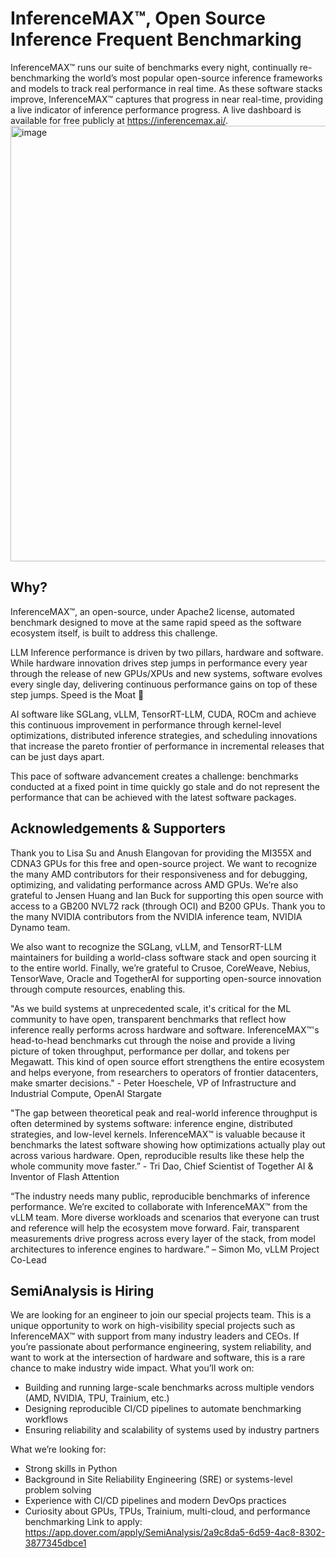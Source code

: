 #  InferenceMAX™, Open Source Inference Frequent Benchmarking

InferenceMAX™ runs our suite of benchmarks every night, continually re-benchmarking the world’s most popular open-source inference frameworks and models to track real performance in real time. As these software stacks improve, InferenceMAX™ captures that progress in near real-time, providing a live indicator of inference performance progress. A live dashboard is available for free publicly at https://inferencemax.ai/. 
<img width="1094" height="697" alt="image" src="https://github.com/user-attachments/assets/752390b5-7ba2-4d34-a344-11a14be15204" />


## Why?

InferenceMAX™, an open-source, under Apache2 license, automated benchmark designed to move at the same rapid speed as the software ecosystem itself, is built to address this challenge.

LLM Inference performance is driven by two pillars, hardware and software. While hardware innovation drives step jumps in performance every year through the release of new GPUs/XPUs and new systems, software evolves every single day, delivering continuous performance gains on top of these step jumps. Speed is the Moat 🚀
 
AI software like SGLang, vLLM, TensorRT-LLM, CUDA, ROCm and achieve this continuous improvement in performance through kernel-level optimizations, distributed inference strategies, and scheduling innovations that increase the pareto frontier of performance in incremental releases that can be just days apart.
 
This pace of software advancement creates a challenge: benchmarks conducted at a fixed point in time quickly go stale and do not represent the performance that can be achieved with the latest software packages.


## Acknowledgements & Supporters
Thank you to Lisa Su and Anush Elangovan for providing the MI355X and CDNA3 GPUs for this free and open-source project. We want to recognize the many AMD contributors for their responsiveness and for debugging, optimizing, and validating performance across AMD GPUs. 
We’re also grateful to Jensen Huang and Ian Buck for supporting this open source with access to a GB200 NVL72 rack (through OCI) and B200 GPUs. Thank you to the many NVIDIA contributors from the NVIDIA inference team, NVIDIA Dynamo team.

We also want to recognize the SGLang, vLLM, and TensorRT-LLM maintainers for building a world-class software stack and open sourcing it to the entire world.
Finally, we’re grateful to Crusoe, CoreWeave, Nebius, TensorWave, Oracle and TogetherAI for supporting open-source innovation through compute resources, enabling this.

"As we build systems at unprecedented scale, it's critical for the ML community to have open, transparent benchmarks that reflect how inference really performs across hardware and software. InferenceMAX™'s head-to-head benchmarks cut through the noise and provide a living picture of token throughput, performance per dollar, and tokens per Megawatt. This kind of open source effort strengthens the entire ecosystem and helps everyone, from researchers to operators of frontier datacenters, make smarter decisions." - Peter Hoeschele, VP of Infrastructure and Industrial Compute, OpenAI Stargate

"The gap between theoretical peak and real-world inference throughput is often determined by systems software: inference engine, distributed strategies, and low-level kernels. InferenceMAX™ is valuable because it benchmarks the latest software showing how optimizations actually play out across various hardware. Open, reproducible results like these help the whole community move faster.” - Tri Dao, Chief Scientist of Together AI & Inventor of Flash Attention

“The industry needs many public, reproducible benchmarks of inference performance. We’re excited to collaborate with InferenceMAX™ from the vLLM team. More diverse workloads and scenarios that everyone can trust and reference will help the ecosystem move forward. Fair, transparent measurements drive progress across every layer of the stack, from model architectures to inference engines to hardware.” – Simon Mo, vLLM Project Co-Lead

## SemiAnalysis is Hiring

We are looking for an engineer to join our special projects team. This is a unique opportunity to work on high-visibility special projects such as InferenceMAX™ with support from many industry leaders and CEOs. If you’re passionate about performance engineering, system reliability, and want to work at the intersection of hardware and software, this is a rare chance to make industry wide impact.
What you’ll work on:
- Building and running large-scale benchmarks across multiple vendors (AMD, NVIDIA, TPU, Trainium, etc.)
- Designing reproducible CI/CD pipelines to automate benchmarking workflows
- Ensuring reliability and scalability of systems used by industry partners
  
What we’re looking for:
- Strong skills in Python
- Background in Site Reliability Engineering (SRE) or systems-level problem solving
- Experience with CI/CD pipelines and modern DevOps practices
- Curiosity about GPUs, TPUs, Trainium, multi-cloud, and performance benchmarking
Link to apply: https://app.dover.com/apply/SemiAnalysis/2a9c8da5-6d59-4ac8-8302-3877345dbce1

